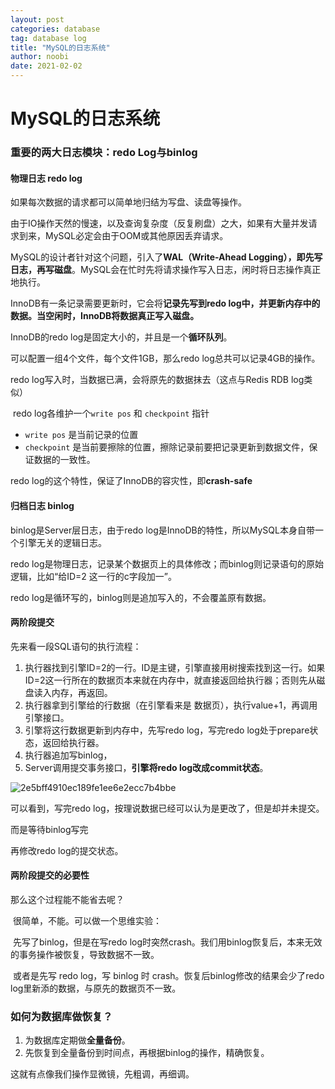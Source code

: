 ```yaml
---
layout: post
categories: database
tag: database log
title: "MySQL的日志系统"
author: noobi
date: 2021-02-02
---
```


# MySQL的日志系统

### 重要的两大日志模块：redo Log与binlog

#### 物理日志 redo log

如果每次数据的请求都可以简单地归结为写盘、读盘等操作。

由于IO操作天然的慢速，以及查询复杂度（反复刷盘）之大，如果有大量并发请求到来，MySQL必定会由于OOM或其他原因丢弃请求。

MySQL的设计者针对这个问题，引入了**WAL（Write-Ahead Logging），即先写日志，再写磁盘**。MySQL会在忙时先将请求操作写入日志，闲时将日志操作真正地执行。

InnoDB有一条记录需要更新时，它会将**记录先写到redo log中，并更新内存中的数据。当空闲时，InnoDB将数据真正写入磁盘。**

InnoDB的redo log是固定大小的，并且是一个**循环队列**。

可以配置一组4个文件，每个文件1GB，那么redo log总共可以记录4GB的操作。

redo log写入时，当数据已满，会将原先的数据抹去（这点与Redis RDB log类似）

​	redo log各维护一个``write pos`` 和 ``checkpoint`` 指针

- ``write pos`` 是当前记录的位置
- ``checkpoint`` 是当前要擦除的位置，擦除记录前要把记录更新到数据文件，保证数据的一致性。

redo log的这个特性，保证了InnoDB的容灾性，即**crash-safe**



#### 归档日志 binlog

binlog是Server层日志，由于redo log是InnoDB的特性，所以MySQL本身自带一个引擎无关的逻辑日志。

redo log是物理日志，记录某个数据页上的具体修改；而binlog则记录语句的原始逻辑，比如“给ID=2 这一行的c字段加一”。

redo log是循环写的，binlog则是追加写入的，不会覆盖原有数据。

#### 两阶段提交

先来看一段SQL语句的执行流程：

1. 执行器找到引擎ID=2的一行。ID是主键，引擎直接用树搜索找到这一行。如果ID=2这一行所在的数据页本来就在内存中，就直接返回给执行器；否则先从磁盘读入内存，再返回。
2. 执行器拿到引擎给的行数据（在引擎看来是 数据页），执行value+1，再调用引擎接口。
3. 引擎将这行数据更新到内存中，先写redo log，写完redo log处于prepare状态，返回给执行器。
4. 执行器追加写binlog，
5. Server调用提交事务接口，**引擎将redo log改成commit状态**。

![2e5bff4910ec189fe1ee6e2ecc7b4bbe](/assets/interviews/databaselog.png)

可以看到，写完redo log，按理说数据已经可以认为是更改了，但是却并未提交。

而是等待binlog写完

再修改redo log的提交状态。

#### 两阶段提交的必要性

那么这个过程能不能省去呢？

​	很简单，不能。可以做一个思维实验：

​	先写了binlog，但是在写redo log时突然crash。我们用binlog恢复后，本来无效的事务操作被恢复，导致数据不一致。

​	或者是先写 redo log，写 binlog 时 crash。恢复后binlog修改的结果会少了redo log里新添的数据，与原先的数据页不一致。

### 如何为数据库做恢复？

1. 为数据库定期做**全量备份**。
2. 先恢复到全量备份到时间点，再根据binlog的操作，精确恢复。

这就有点像我们操作显微镜，先粗调，再细调。